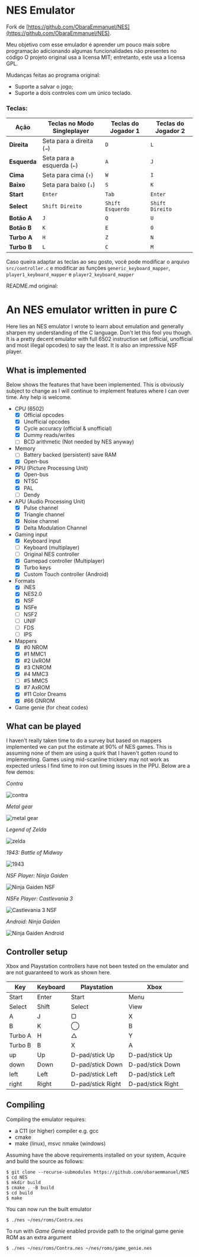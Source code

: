 # NES Emulator

Fork de [https://github.com/ObaraEmmanuel/NES](https://github.com/ObaraEmmanuel/NES).

Meu objetivo com esse emulador é aprender um pouco mais sobre programação adicionando algumas funcionalidades não presentes no código O projeto original usa a licensa MIT; entretanto, este usa a licensa GPL.

Mudanças feitas ao programa original:
 - Suporte a salvar o jogo;
 - Suporte a dois controles com um único teclado.

### Teclas:

| Ação            | Teclas no Modo Singleplayer | Teclas do Jogador 1 | Teclas do Jogador 2 |
|-----------------|----------------------------|---------------------|---------------------|
| **Direita**     | Seta para a direita (`→`) | `D`                 | `L`                 |
| **Esquerda**    | Seta para a esquerda (`←`) | `A`                 | `J`                 |
| **Cima**        | Seta para cima (`↑`)      | `W`                 | `I`                 |
| **Baixo**       | Seta para baixo (`↓`)     | `S`                 | `K`                 |
| **Start**       | `Enter`                     | `Tab`               | `Enter`             |
| **Select**      | `Shift Direito`              | `Shift Esquerdo`    | `Shift Direito`     |
| **Botão A**     | `J`                          | `Q`                 | `U`                 |
| **Botão B**     | `K`                          | `E`                 | `O`                 |
| **Turbo A**     | `H`                          | `Z`                 | `N`                 |
| **Turbo B**     | `L`                          | `C`                 | `M`                 |

Caso queira adaptar as teclas ao seu gosto, você pode modificar o arquivo `src/controller.c` e modificar as funções `generic_keyboard_mapper`, `player1_keyboard_mapper` e `player2_keyboard_mapper`

README.md original:

# An NES emulator written in pure C

Here lies an NES emulator I wrote to learn about emulation and generally
sharpen my understanding of the C language. Don't let this fool you though.
It is a pretty decent emulator with full 6502 instruction set (official, 
unofficial and most illegal opcodes) to say the least. It is also an 
impressive NSF player.

## What is implemented

Below shows the features that have been implemented. This is obviously
subject to change as I will continue to implement features where I can 
over time. Any help is welcome.

* CPU (6502)
    - [x] Official opcodes
    - [x] Unofficial opcodes
    - [x] Cycle accuracy (official & unofficial)
    - [x] Dummy reads/writes
    - [ ] BCD arithmetic (Not needed by NES anyway)
* Memory
    - [ ] Battery backed (persistent) save RAM
    - [x] Open-bus
* PPU (Picture Processing Unit)
    - [x] Open-bus
    - [x] NTSC
    - [x] PAL
    - [ ] Dendy
* APU (Audio Processing Unit)
    - [x] Pulse channel
    - [x] Triangle channel
    - [x] Noise channel
    - [x] Delta Modulation Channel
* Gaming input
    - [x] Keyboard input
    - [ ] Keyboard (multiplayer)
    - [ ] Original NES controller
    - [x] Gamepad controller (Multiplayer)
    - [x] Turbo keys
    - [x] Custom Touch controller (Android)
* Formats
    - [x] iNES
    - [x] NES2.0
    - [x] NSF
    - [x] NSFe
    - [ ] NSF2
    - [ ] UNIF
    - [ ] FDS
    - [ ] IPS
* Mappers
    - [x] \#0   NROM
    - [x] \#1   MMC1
    - [x] \#2   UxROM
    - [x] \#3   CNROM
    - [x] \#4   MMC3
    - [ ] \#5   MMC5
    - [x] \#7   AxROM
    - [x] \#11  Color Dreams
    - [x] \#66  GNROM
* Game genie (for cheat codes)
    
## What can be played

I haven't really taken time to do a survey but based on mappers implemented 
we can put the estimate at 90% of NES games. This is assuming none of them are 
using a quirk that I haven't gotten round to implementing. Games using 
mid-scanline trickery may not work as expected unless I find time to iron
out timing issues in the PPU. Below are a few demos:

_Contra_

![contra](resources/contra.png)

_Metal gear_

![metal gear](resources/metalgear.png)

_Legend of Zelda_

![zelda](resources/zelda.png)

_1943: Battle of Midway_

![1943](resources/1943.png)

_NSF Player: Ninja Gaiden_

![Ninja Gaiden NSF](resources/ninja-gaiden-nsf.png)

_NSFe Player: Castlevania 3_

![Castlevania 3 NSF](resources/castlevania-3-nsfe.png)

_Android: Ninja Gaiden_

![Ninja Gaiden Android](resources/ninja-gaiden-android.png)

## Controller setup
Xbox and Playstation controllers have not been tested on the emulator and are not guaranteed to work
as shown here.

| **Key** | **Keyboard** | **Playstation**   | **Xbox**          |
|---------|--------------|-------------------|-------------------|
 | Start   | Enter        | Start             | Menu              |
 | Select  | Shift        | Select            | View              |
 | A       | J            | ▢                 | X                 |
 | B       | K            | ◯                 | B                 |
 | Turbo A | H            | △                 | Y                 |
 | Turbo B | B            | X                 | A                 |
 | up      | Up           | D-pad/stick Up    | D-pad/stick Up    |
 | down    | Down         | D-pad/stick Down  | D-pad/stick Down  |
 | left    | Left         | D-pad/stick Left  | D-pad/stick Left  |
 | right   | Right        | D-pad/stick Right | D-pad/stick Right |

## Compiling

Compiling the emulator requires:
* a C11 (or higher) compiler e.g. gcc
* cmake
* make (linux), msvc nmake (windows)

Assuming have the above requirements installed on your system,
Acquire and build the source as follows:

```shell
$ git clone --recurse-submodules https://github.com/obaraemmanuel/NES
$ cd NES
$ mkdir build
$ cmake . -B build
$ cd build
$ make
```

You can now run the built emulator

```shell
$ ./nes ~/nes/roms/Contra.nes
```

To run with *Game Genie* enabled provide path to the original game genie ROM as an extra argument
```shell
$ ./nes ~/nes/roms/Contra.nes ~/nes/roms/game_genie.nes
```